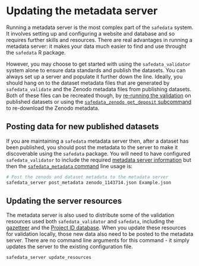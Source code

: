 # Updating the metadata server

Running a metadata server is the most complex part of the `safedata` system. It involves
setting up and configuring a website and database and so requires further skills and
resources. There are real advantages in running a metadata server: it makes your data
much easier to find and use throught the `safedata` R package.

However, you may choose to get started with using the `safedata_validator` system alone
to ensure data standards and publish the datasets. You can always set up a server and
populate it further down the line. Ideally, you should hang on to the dataset metadata
files that are generated by `safedata_validate` and the Zenodo metadata files from
publishing datasets. Both of these files can be recreated though, by [re-running the
validation](./validating_datasets.md) on published datasets or using the
[`safedata_zenodo get_deposit`
subcommand](../command_line_tools/safedata_zenodo.md#the-get_deposit-subcommand) to
re-download the Zenodo metadata.

## Posting data for new published datasets

If you are maintaining a `safedata` metadata server then, after a dataset has been
published, you should post the metadata to the server to make it discoverable using the
`safedata` package. You will need to have configured `safedata_validator` to include the
required [metadata server
information](../install/configuration.md#metadata-configuration) but then the
[`safedata_metadata` command](../command_line_tools/safedata_metadata.md)
line usage is:

```sh
# Post the zenodo and dataset metadata to the metadata server
safedata_server post_metadata zenodo_1143714.json Example.json
```

## Updating the server resources

The metadata server is also used to distribute some of the validation resources used
both `safedata_validator` and `safedata`, including the
[gazetteer](../install/gazetteer.md) and the [Project ID
database](../install/configuration.md#validation-configuration). When you update these
resources for validation locally, those new data also need to be posted to the metadata
server. There are no command line arguments for this command - it simply updates the
server to the existing configuration file.

```sh
safedata_server update_resources
```
